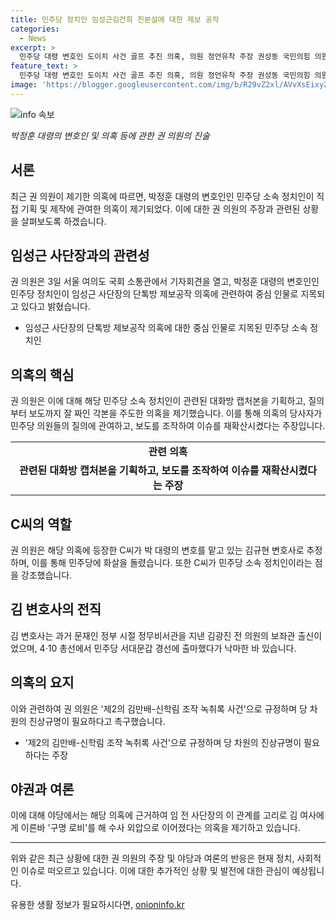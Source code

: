 ```yaml
---
title: 민주당 정치인 임성근김건희 친분설에 대한 제보 공작
categories:
  - News
excerpt: >
  민주당 대령 변호인 도이치 사건 골프 추진 의혹, 의원 정언유착 주장 권성동 국민의힘 의원이 임성근 사단장 단톡방 제보공작 의혹에 대한 기자회견을 통해 더불어민주당과 언론 간 정언유착 의혹을 제기했다. 박정훈 대령 변호인의 기획과 민주당 정치인의 관여를 주장하며 채 상병 사망 사건 수사 외압 의혹을 제기했다. 그러나 민주당 대변인은 이를 비판하며 의혹 제기에 대해 반박했다.
feature_text: >
  민주당 대령 변호인 도이치 사건 골프 추진 의혹, 의원 정언유착 주장 권성동 국민의힘 의원이 임성근 사단장 단톡방 제보공작 의혹에 대한 기자회견을 통해 더불어민주당과 언론 간 정언유착 의혹을 제기했다. 박정훈 대령 변호인의 기획과 민주당 정치인의 관여를 주장하며 채 상병 사망 사건 수사 외압 의혹을 제기했다. 그러나 민주당 대변인은 이를 비판하며 의혹 제기에 대해 반박했다.
image: 'https://blogger.googleusercontent.com/img/b/R29vZ2xl/AVvXsEixyZcFfHzMRdzZMjFBmAUKJYCLCGyLL1o632UiGVXcaFdKo_bkvkuCioo0uUKlGfBVcT3P84aROyZIXSBEx3Aw5nCQ3pTgDom1WDC4m8eifvWiAmWEEVb4x6G_l8C0QH225ldMjyaFvpxGEBGNO37VmDTDMHGhJPq73UglMfDca1-0aw/s1600/blogspot.png'
---
```


<p><img src="https://blogger.googleusercontent.com/img/b/R29vZ2xl/AVvXsEixyZcFfHzMRdzZMjFBmAUKJYCLCGyLL1o632UiGVXcaFdKo_bkvkuCioo0uUKlGfBVcT3P84aROyZIXSBEx3Aw5nCQ3pTgDom1WDC4m8eifvWiAmWEEVb4x6G_l8C0QH225ldMjyaFvpxGEBGNO37VmDTDMHGhJPq73UglMfDca1-0aw/s1600/blogspot.png" alt="info 속보" /></p>

<p><i>박정훈 대령의 변호인 및 의혹 등에 관한 권 의원의 진술</i></p>

<h2 data-ke-size="size26">서론</h2>

<p data-ke-size="size16">최근 권 의원이 제기한 의혹에 따르면, 박정훈 대령의 변호인인 민주당 소속 정치인이 직접 기획 및 제작에 관여한 의혹이 제기되었다. 이에 대한 권 의원의 주장과 관련된 상황을 살펴보도록 하겠습니다.</p>

<h2 data-ke-size="size26">임성근 사단장과의 관련성</h2>

<p data-ke-size="size16">권 의원은 3일 서울 여의도 국회 소통관에서 기자회견을 열고, 박정훈 대령의 변호인인 민주당 정치인이 임성근 사단장의 단톡방 제보공작 의혹에 관련하여 중심 인물로 지목되고 있다고 밝혔습니다.</p>

<ul>
    <li>임성근 사단장의 단톡방 제보공작 의혹에 대한 중심 인물로 지목된 민주당 소속 정치인</li>
</ul>

<h2 data-ke-size="size26">의혹의 핵심</h2>

<p data-ke-size="size16">권 의원은 이에 대해 해당 민주당 소속 정치인이 관련된 대화방 캡처본을 기획하고, 질의부터 보도까지 잘 짜인 각본을 주도한 의혹을 제기했습니다. 이를 통해 의혹의 당사자가 민주당 의원들의 질의에 관여하고, 보도를 조작하여 이슈를 재확산시켰다는 주장입니다.</p>

<table>
    <tr>
        <td style="text-align: center; height: 17px;"><b>관련 의혹</b></td>
    </tr>
    <tr>
        <td style="text-align: center; height: 17px;"><b>관련된 대화방 캡처본을 기획하고, 보도를 조작하여 이슈를 재확산시켰다는 주장</b></td>
    </tr>
</table>

<h2 data-ke-size="size26">C씨의 역할</h2>

<p data-ke-size="size16">권 의원은 해당 의혹에 등장한 C씨가 박 대령의 변호를 맡고 있는 김규현 변호사로 추정하며, 이를 통해 민주당에 화살을 돌렸습니다. 또한 C씨가 민주당 소속 정치인이라는 점을 강조했습니다.</p>

<h2 data-ke-size="size26">김 변호사의 전직</h2>

<p data-ke-size="size16">김 변호사는 과거 문재인 정부 시절 정무비서관을 지낸 김광진 전 의원의 보좌관 출신이었으며, 4·10 총선에서 민주당 서대문갑 경선에 출마했다가 낙마한 바 있습니다.</p>

<h2 data-ke-size="size26">의혹의 요지</h2>

<p data-ke-size="size16">이와 관련하여 권 의원은 '제2의 김만배-신학림 조작 녹취록 사건'으로 규정하며 당 차원의 진상규명이 필요하다고 촉구했습니다.</p>

<ul>
    <li>'제2의 김만배-신학림 조작 녹취록 사건'으로 규정하며 당 차원의 진상규명이 필요하다는 주장</li>
</ul>

<h2 data-ke-size="size26">야권과 여론</h2>

<p data-ke-size="size16">이에 대해 야당에서는 해당 의혹에 근거하여 임 전 사단장의 이 관계를 고리로 김 여사에게 이른바 '구명 로비'를 해 수사 외압으로 이어졌다는 의혹을 제기하고 있습니다.</p>

<hr>

<p data-ke-size="size16">위와 같은 최근 상황에 대한 권 의원의 주장 및 야당과 여론의 반응은 현재 정치, 사회적인 이슈로 떠오르고 있습니다. 이에 대한 추가적인 상황 및 발전에 대한 관심이 예상됩니다.</p>
유용한 생활 정보가 필요하시다면, <a href="https://onioninfo.kr" rel="dofollow">onioninfo.kr</a>


